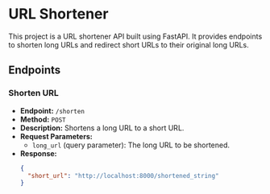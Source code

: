 # URL Shortener 

This project is a URL shortener API built using FastAPI. It provides endpoints to shorten long URLs and redirect short URLs to their original long URLs.

## Endpoints

### Shorten URL

- **Endpoint:** `/shorten`
- **Method:** `POST`
- **Description:** Shortens a long URL to a short URL.
- **Request Parameters:**
  - `long_url` (query parameter): The long URL to be shortened.
- **Response:**
  ```json
  {
    "short_url": "http://localhost:8000/shortened_string"
  }
  ```
